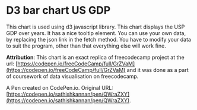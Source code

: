 # D3 bar chart US GDP
This chart is used using d3 javascript library. This chart displays the USP GDP over years. It has a nice tooltip element.
You can use your own data, by replacing the json link in the fetch method. You have to modify your data to suit the program, other than that everything else will work fine. 

**Attribution**: This chart is an exact replica of freecodecamp project at the url: [https://codepen.io/freeCodeCamp/full/GrZVaM](https://codepen.io/freeCodeCamp/full/GrZVaM) and it was done as a part of coursework of data visualisation on freecodecamp.

A Pen created on CodePen.io. Original URL: [https://codepen.io/sathishkannan/pen/QWraZXY](https://codepen.io/sathishkannan/pen/QWraZXY).

